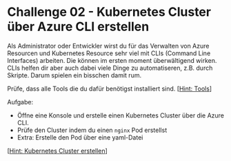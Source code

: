 # Challenge 02 - Kubernetes Cluster über Azure CLI erstellen

Als Administrator oder Entwickler wirst du für das Verwalten von Azure Resourcen und Kubernetes Resource sehr viel mit CLIs (Command Line Interfaces) arbeiten. Die können im ersten moment überwältigend wirken.
CLIs helfen dir aber auch dabei viele Dinge zu automatiseren, z.B. durch Skripte. Darum spielen ein bisschen damit rum.

Prüfe, dass alle Tools die du dafür benötigst installiert sind. [[Hint: Tools](hints/tools.md)]

Aufgabe:

- Öffne eine Konsole und erstelle einen Kubernetes Cluster über die Azure CLI.
- Prüfe den Cluster indem du einen `nginx` Pod erstellst
- Extra: Erstelle den Pod über eine yaml-Datei

[[Hint: Kubernetes Cluster erstellen](hints/create-cluster-cli.md)]
